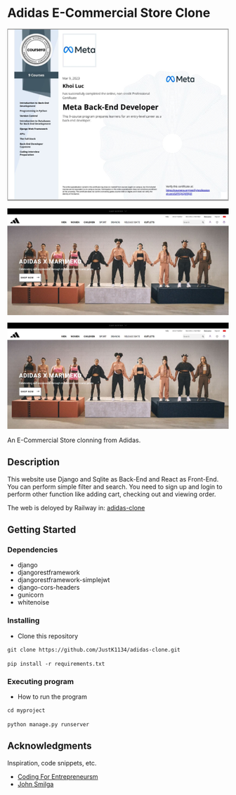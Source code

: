 # Adidas E-Commercial Store Clone

![certificate](https://github.com/JustK1134/adidas-clone/blob/main/adidas-clone/src/component/asset/cert1.png)

![certificate](https://github.com/JustK1134/adidas-clone/blob/main/adidas-clone/src/component/asset/project1.png)

![certificate](https://github.com/JustK1134/adidas-clone/blob/main/adidas-clone/src/component/asset/project1.png)

An E-Commercial Store clonning from Adidas.

## Description

This website use Django and Sqlite as Back-End and React as Front-End. You can perform simple filter and search. You need to sign up and login to perform other function like adding cart, checking out and viewing order.

The web is deloyed by Railway in: [adidas-clone](https://khoiluc-portfolio-adidas-clone.up.railway.app/)

## Getting Started

### Dependencies

- django
- djangorestframework
- djangorestframework-simplejwt
- django-cors-headers
- gunicorn
- whitenoise

### Installing

- Clone this repository

```
git clone https://github.com/JustK1134/adidas-clone.git

pip install -r requirements.txt

```

### Executing program

- How to run the program

```
cd myproject

python manage.py runserver

```

## Acknowledgments

Inspiration, code snippets, etc.

- [Coding For Entrepreneursm](https://github.com/codingforentrepreneurs)
- [John Smilga](https://github.com/john-smilga)
